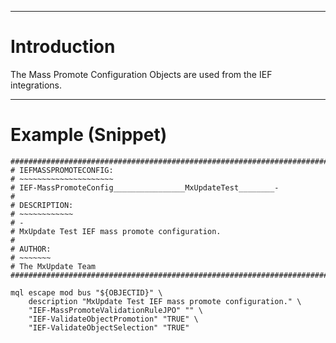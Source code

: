 


---


# Introduction #

The Mass Promote Configuration Objects are used from the IEF integrations.


---


# Example (Snippet) #
```
################################################################################
# IEFMASSPROMOTECONFIG:
# ~~~~~~~~~~~~~~~~~~~~~
# IEF-MassPromoteConfig________________MxUpdateTest________-
#
# DESCRIPTION:
# ~~~~~~~~~~~~
# -
# MxUpdate Test IEF mass promote configuration.
#
# AUTHOR:
# ~~~~~~~
# The MxUpdate Team
################################################################################

mql escape mod bus "${OBJECTID}" \
    description "MxUpdate Test IEF mass promote configuration." \
    "IEF-MassPromoteValidationRuleJPO" "" \
    "IEF-ValidateObjectPromotion" "TRUE" \
    "IEF-ValidateObjectSelection" "TRUE"
```